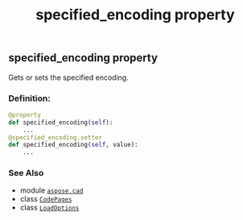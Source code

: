 ﻿---
title: specified_encoding property
second_title: Aspose.CAD for Python via .NET API References
description: 
type: docs
weight: 90
url: /python-net/aspose.cad/loadoptions/specified_encoding/
is_root: false
---

## specified_encoding property


Gets or sets the specified encoding.
### Definition:
```python
@property
def specified_encoding(self):
    ...
@specified_encoding.setter
def specified_encoding(self, value):
    ...
```

### See Also
* module [`aspose.cad`](../../)
* class [`CodePages`](/cad/python-net/aspose.cad/codepages)
* class [`LoadOptions`](/cad/python-net/aspose.cad/loadoptions)
